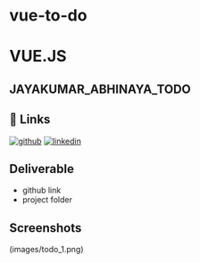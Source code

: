 # vue-to-do
# VUE.JS
## JAYAKUMAR_ABHINAYA_TODO



## 🔗 Links
[![github](https://img.shields.io/badge/github-abi%20jay-red)](https://github.com/abi-jay/HTML-CSS-JavaScript-SBA)
[![linkedin](https://img.shields.io/badge/linkedin-Abhinaya%20Jayakumar-blue)](https://www.linkedin.com/in/abhinayaj/)

## Deliverable
- github link
- project folder

## Screenshots
(images/todo_1.png)


